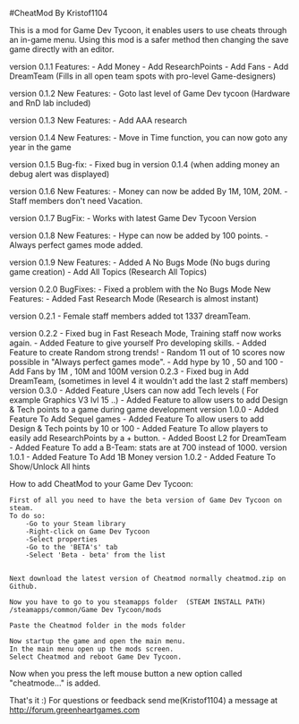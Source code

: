 #CheatMod By Kristof1104	

This is a mod for Game Dev Tycoon, it enables users to use cheats through an in-game menu.
Using this mod is a safer method then changing the save game directly with an editor.

version 0.1.1
Features:
    - Add Money
	- Add ResearchPoints
    - Add Fans
    - Add DreamTeam (Fills in all open team spots with pro-level Game-designers)
	
version 0.1.2
New Features:
    - Goto last level of Game Dev tycoon (Hardware and RnD lab included)

version 0.1.3
New Features:
    - Add AAA research
	
version 0.1.4
New Features:
    - Move in Time function, you can now goto any year in the game
	
version 0.1.5
Bug-fix:
    - Fixed bug in version 0.1.4 (when adding money an debug alert was displayed)
		
version 0.1.6
New Features:
    - Money can now be added By 1M, 10M, 20M.
	- Staff members don't need Vacation.
	
version 0.1.7
BugFix:
	- Works with latest Game Dev Tycoon Version
	
version 0.1.8
New Features:
    - Hype can now be added by 100 points.
	- Always perfect games mode added.

version 0.1.9
New Features:
    - Added A No Bugs Mode (No bugs during game creation)
	- Add All Topics (Research All Topics)
	
version 0.2.0
BugFixes:
	- Fixed a problem with the No Bugs Mode
New Features:
    - Added Fast Research Mode (Research is almost instant)
	
version 0.2.1
	- Female staff members added tot 1337 dreamTeam.	
	
version 0.2.2
	- Fixed bug in Fast Reseach Mode, Training staff now works again.
	- Added Feature to give yourself Pro developing skills.
	- Added Feature to create Random strong trends!
	- Random 11 out of 10 scores now possible in "Always perfect games mode".
	- Add hype by 10 , 50 and 100
	- Add Fans by 1M , 10M and 100M
version 0.2.3
	- Fixed bug in Add DreamTeam, (sometimes in level 4 it wouldn't add the last 2 staff members)
version 0.3.0
	- Added Feature ,Users can now add Tech levels ( For example Graphics V3 lvl 15 ..)
	- Added Feature to allow users to add Design & Tech points to a game during game development
version 1.0.0
	- Added Feature To Add Sequel games
	- Added Feature To allow users to add Design & Tech points by 10 or 100
	- Added Feature To allow players to easily add ResearchPoints by a + button.
	- Added Boost L2 for DreamTeam
	- Added Feature To add a B-Team: stats are at 700 instead of 1000.
version 1.0.1
	- Added Feature To Add 1B Money
version 1.0.2
	- Added Feature To Show/Unlock All hints

	
How to add CheatMod to your Game Dev Tycoon:

	

    First of all you need to have the beta version of Game Dev Tycoon on steam. 
	To do so:
        -Go to your Steam library
        -Right-click on Game Dev Tycoon
        -Select properties
        -Go to the 'BETA's' tab
        -Select 'Beta - beta' from the list
		
		
	Next download the latest version of Cheatmod normally cheatmod.zip on Github.
	
    Now you have to go to you steamapps folder  (STEAM INSTALL PATH) /steamapps/common/Game Dev Tycoon/mods

    Paste the Cheatmod folder in the mods folder
	
	Now startup the game and open the main menu.
	In the main menu open up the mods screen.
	Select Cheatmod and reboot Game Dev Tycoon.
	
Now when you press the left mouse button a new option called "cheatmode..." is added.

That's it :)
For questions or feedback
send me(Kristof1104) a message at http://forum.greenheartgames.com

	